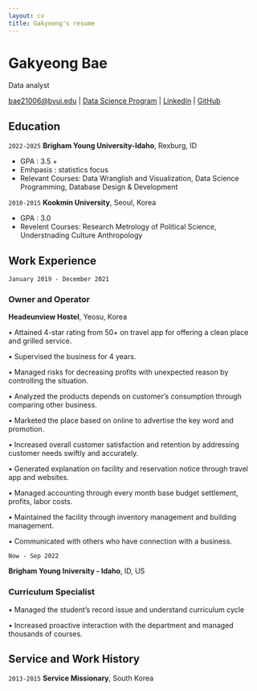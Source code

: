 ```yaml
---
layout: cv
title: Gakyeong's resume
---
```

# Gakyeong Bae 
Data analyst

<div id="webaddress">
<a href="datascience@byui.edu">bae21006@byui.edu</a>
| <a href="https://byuidatascience.github.io/development.html">Data Science Program</a>
| <a href="https://www.linkedin.com/groups/13537407/">LinkedIn</a>
| <a href="https://gakyeong.github.io/Bae_resume/">GitHub</a>
</div>

<!-- https://www.monique.tech/the-art-of-markdown -->

## Education

`2022-2025`
__Brigham Young University-Idaho__, Rexburg, ID

- GPA : 3.5 +
- Emhpasis : statistics focus
- Relevant Courses: Data Wranglish and Visualization, Data Science Programming, Database Design & Development

`2010-2015`
__Kookmin University__, Seoul, Korea

- GPA : 3.0
- Revelent Courses: Research Metrology of Political Science, Understnading Culture Anthropology


## Work Experience

`January 2019 - December 2021`

### Owner and Operator
__Headeunview Hostel__, Yeosu, Korea

•	Attained 4-star rating from 50+ on travel app for offering a clean place and grilled service.

•	Supervised the business for 4 years.

•	Managed risks for decreasing profits with unexpected reason by controlling the situation. 

•	Analyzed the products depends on customer’s consumption through comparing other business.

•	Marketed the place based on online to advertise the key word and promotion.

•	Increased overall customer satisfaction and retention by addressing customer needs swiftly and accurately.

•	Generated explanation on facility and reservation notice through travel app and websites.

•	Managed accounting through every month base budget settlement, profits, labor costs.

•	Maintained the facility through inventory management and building management.

•	Communicated with others who have connection with a business.

`Now - Sep 2022`

__Brigham Young Iniversity - Idaho__, ID, US
### Curriculum Specialist

•	Managed the student’s record issue and understand curriculum cycle

•	Increased proactive interaction with the department and managed thousands of courses.


## Service and Work History

`2013-2015`
__Service Missionary__, South Korea



<!-- ### Footer

Last updated: May 2013 -->


